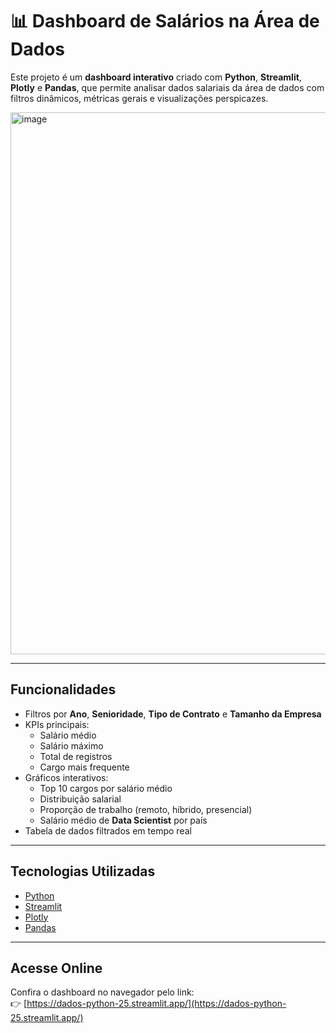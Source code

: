 # ​📊 Dashboard de Salários na Área de Dados

Este projeto é um **dashboard interativo** criado com **Python**, **Streamlit**, **Plotly** e **Pandas**, que permite analisar dados salariais da área de dados com filtros dinâmicos, métricas gerais e visualizações perspicazes.

<img width="1919" height="867" alt="image" src="https://github.com/user-attachments/assets/8fcc6a75-d60f-4bba-adb0-adfc1b1bd829" />

---

##  Funcionalidades
- Filtros por **Ano**, **Senioridade**, **Tipo de Contrato** e **Tamanho da Empresa**
- KPIs principais:
  - Salário médio
  - Salário máximo
  - Total de registros
  - Cargo mais frequente
- Gráficos interativos:
  - Top 10 cargos por salário médio
  - Distribuição salarial
  - Proporção de trabalho (remoto, híbrido, presencial)
  - Salário médio de **Data Scientist** por país
- Tabela de dados filtrados em tempo real

---

##  Tecnologias Utilizadas
- [Python](https://www.python.org/)
- [Streamlit](https://streamlit.io/) 
- [Plotly](https://plotly.com/python/)
- [Pandas](https://pandas.pydata.org/)

---

## Acesse Online
Confira o dashboard no navegador pelo link:  
👉 [https://dados-python-25.streamlit.app/](https://dados-python-25.streamlit.app/)

